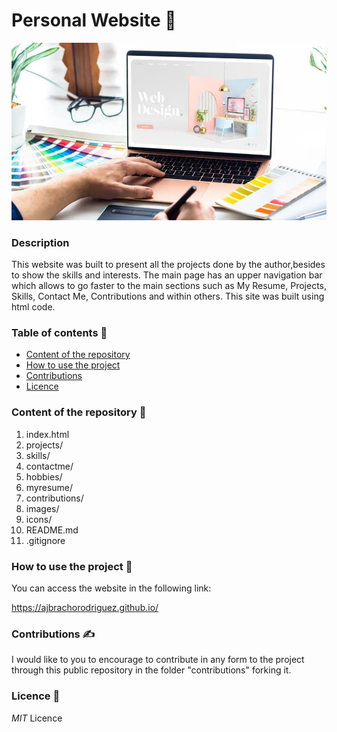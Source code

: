 # **Personal  Website**  📘
![spaceship titanic](images/projects/personalwebsite2.webp)

### **Description**

This website was built to present all the projects done by the author,besides to show the skills and interests. The main page has an upper navigation bar which allows to go faster to the
main sections such as My Resume, Projects, Skills, Contact Me, Contributions and within others. This site was built using html code.


### **Table of contents**  🔡

- [Content of the repository](#contents)
- [How to use the project](#how-to-use-the-project)
- [Contributions](#contributions)
- [Licence](#licence)

### **Content of the repository**  🔖

1. index.html
2. projects/
3. skills/
4. contactme/
5. hobbies/
6. myresume/
7. contributions/
8. images/
9. icons/
10. README.md
11. .gitignore

### **How to use the project**  📂

You can access the website in the following link:

https://ajbrachorodriguez.github.io/

### **Contributions**  ✍️

I would like to you to encourage to contribute in any form to the project through this public repository in the folder "contributions" forking it.

### **Licence**  👮

*MIT* Licence
